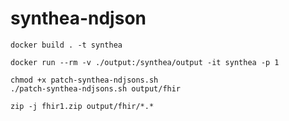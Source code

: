 # synthea-ndjson

```
docker build . -t synthea
```

```
docker run --rm -v ./output:/synthea/output -it synthea -p 1
```

```
chmod +x patch-synthea-ndjsons.sh
./patch-synthea-ndjsons.sh output/fhir
```

```
zip -j fhir1.zip output/fhir/*.*
```
